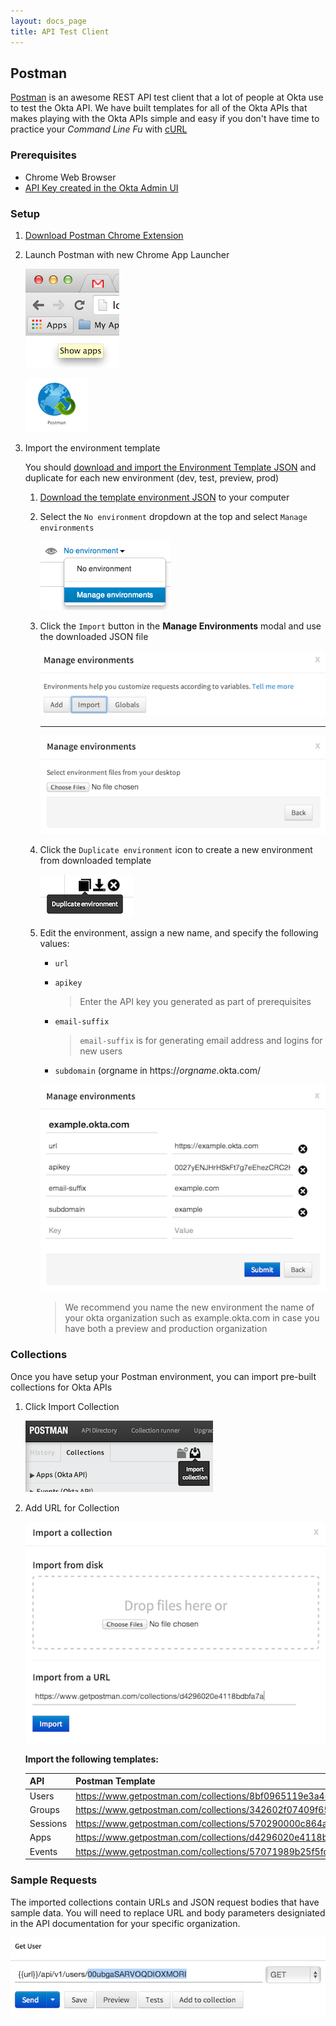 ```yaml
---
layout: docs_page
title: API Test Client
---
```



## Postman

[Postman](http://getpostman.com) is an awesome REST API test client that a lot of people at Okta use to test the Okta API.  We have built templates for all of the Okta APIs that makes playing with the Okta APIs simple and easy if you don't have time to practice your *Command Line Fu* with [cURL](http://en.wikipedia.org/wiki/CURL)

### Prerequisites

- Chrome Web Browser
- [API Key created in the Okta Admin UI](/docs/getting_started/getting_a_token.html)

### Setup

1. [Download Postman Chrome Extension](https://chrome.google.com/webstore/detail/postman-rest-client-packa/fhbjgbiflinjbdggehcddcbncdddomop)
2. Launch Postman with new Chrome App Launcher

    ![Chrome App Launcher](/assets/img/chrome-ui-app-launcher.png "Chrome App Launcher")

    ![Postman App Icon](/assets/img/postman-icon.png "Postman App Icon")

3. Import the environment template

    You should [download and import the Environment Template JSON](templates/example.okta.com.postman_environment) and duplicate for each new environment (dev, test, preview, prod)

    1. [Download the template environment JSON](templates/example.okta.com.postman_environment) to your computer
    2. Select the `No environment` dropdown at the top and select `Manage environments`

        ![Manage Environments](/assets/img/postman-ui-manage-env.png "Manage Environments")

    3. Click the `Import` button in the **Manage Environments** modal and use the downloaded JSON file
   
        ![Import Environment](/assets/img/postman-ui-import-env.png "Import Environment")

        ---

        ![Choose Environment](/assets/img/postman-ui-choose-env.png "Choose Environment")

    4. Click the `Duplicate environment` icon to create a new environment from downloaded template

        ![Duplicate Environment](/assets/img/postman-ui-duplicate-env.png "Duplicate Environment")

    5. Edit the environment, assign a new name, and specify the following values:

        - `url`
        - `apikey`

            > Enter the API key you generated as part of prerequisites

        - `email-suffix`

            > `email-suffix` is for generating email address and logins for new users

        - `subdomain` (orgname in https://*orgname*.okta.com/

        ![Edit Environment](/assets/img/postman-ui-edit-env.png "Edit Environment")

        > We recommend you name the new environment the name of your okta organization such as example.okta.com in case you have both a preview and production organization

### Collections

Once you have setup your Postman environment, you can import pre-built collections for Okta APIs

1. Click Import Collection

    ![Import Collection](/assets/img/postman-ui-import-collection.png "Import Collection")

2. Add URL for Collection

    ![Add URL for Collection](/assets/img/postman-ui-import-url.png "Add URL for Collection")

    **Import the following templates:**

    API      | Postman Template
    -------- | ---------------------------------------------------------
    Users    | https://www.getpostman.com/collections/8bf0965119e3a46fd18b
    Groups   | https://www.getpostman.com/collections/342602f07409f65559fd
    Sessions | https://www.getpostman.com/collections/570290000c864ac8d454
    Apps     | https://www.getpostman.com/collections/d4296020e4118bdbfa7a
    Events   | https://www.getpostman.com/collections/57071989b25f5fc96070

### Sample Requests

The imported collections contain URLs and JSON request bodies that have sample data.  You will need to replace URL and body parameters designiated in the API documentation for your specific organization. 

   ![Add URL for Collection](/assets/img/postman-ui-replace-id.png "Add URL for Collection")







